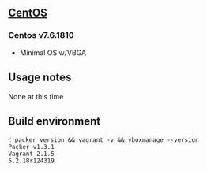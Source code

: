 ## [CentOS](http://centos.org)

### Centos v7.6.1810

* Minimal OS w/VBGA

## Usage notes

None at this time

## Build environment

```shell
⁖ packer version && vagrant -v && vboxmanage --version
Packer v1.3.1
Vagrant 2.1.5
5.2.18r124319
```
